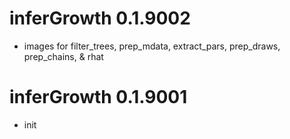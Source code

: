 # inferGrowth 0.1.9002

-   images for filter_trees, prep_mdata, extract_pars, prep_draws, prep_chains, & rhat

# inferGrowth 0.1.9001

-   init
